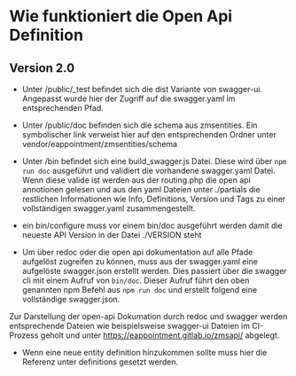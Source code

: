 # Wie funktioniert die Open Api Definition
## Version 2.0

* Unter /public/_test befindet sich die dist Variante von swagger-ui. Angepasst wurde hier der Zugriff auf die swagger.yaml im entsprechenden Pfad.

* Unter /public/doc befinden sich die schema aus zmsentities. Ein symbolischer link verweist hier auf den entsprechenden Ordner unter vendor/eappointment/zmsentities/schema

* Unter /bin befindet sich eine build_swagger.js Datei. Diese wird über ```npm run doc``` ausgeführt und validiert die vorhandene swagger.yaml Datei. Wenn diese valide ist werden aus der routing.php die open api annotionen gelesen und aus den yaml Dateien unter ./partials die restlichen Informationen wie Info, Definitions, Version und Tags zu einer vollständigen swagger.yaml zusammengestellt. 

* ein bin/configure muss vor einem bin/doc ausgeführt werden damit die neueste API Version in der Datei ./VERSION steht

* Um über redoc oder die open api dokumentation auf alle Pfade aufgelöst zugreifen zu können, muss aus der swagger.yaml eine aufgelöste swagger.json erstellt werden. Dies passiert über die swagger cli mit einem Aufruf von ```bin/doc```. Dieser Aufruf führt den oben genannten npm Befehl aus ```npm run doc``` und erstellt folgend eine vollständige swagger.json. 

Zur Darstellung der open-api Dokumation durch redoc und swagger werden entsprechende Dateien wie beispielsweise swagger-ui Dateien im CI-Prozess geholt und unter https://eappointment.gitlab.io/zmsapi/ abgelegt.

* Wenn eine neue entity definition hinzukommen sollte muss hier die Referenz unter definitions gesetzt werden.
